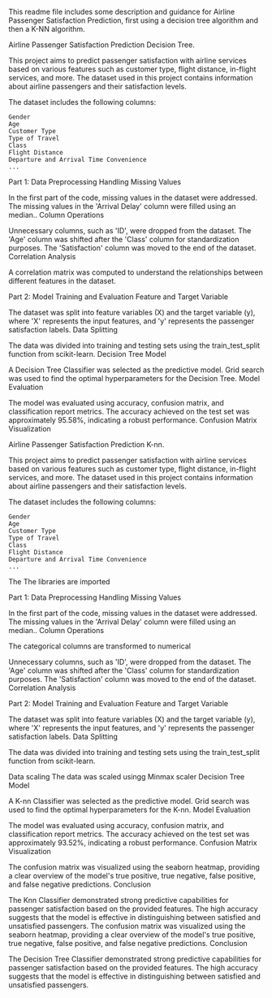 This readme file includes some description and guidance for Airline Passenger Satisfaction Prediction, first using a decision tree algorithm and then a K-NN algorithm.





Airline Passenger Satisfaction Prediction Decision Tree.

This project aims to predict passenger satisfaction with airline services based on various features such as customer type, flight distance, in-flight services, and more. The dataset used in this project contains information about airline passengers and their satisfaction levels.


The dataset includes the following columns:

    Gender
    Age
    Customer Type
    Type of Travel
    Class
    Flight Distance
    Departure and Arrival Time Convenience
    ...

Part 1: Data Preprocessing
Handling Missing Values

In the first part of the code, missing values in the dataset were addressed. The missing values in the 'Arrival Delay' column were filled using an median..
Column Operations

Unnecessary columns, such as 'ID', were dropped from the dataset. The 'Age' column was shifted after the 'Class' column for standardization purposes. The 'Satisfaction' column was moved to the end of the dataset.
Correlation Analysis

A correlation matrix was computed to understand the relationships between different features in the dataset.

Part 2: Model Training and Evaluation
Feature and Target Variable

The dataset was split into feature variables (X) and the target variable (y), where 'X' represents the input features, and 'y' represents the passenger satisfaction labels.
Data Splitting

The data was divided into training and testing sets using the train_test_split function from scikit-learn.
Decision Tree Model

A Decision Tree Classifier was selected as the predictive model. Grid search was used to find the optimal hyperparameters for the Decision Tree.
Model Evaluation

The model was evaluated using accuracy, confusion matrix, and classification report metrics. The accuracy achieved on the test set was approximately 95.58%, indicating a robust performance.
Confusion Matrix Visualization




Airline Passenger Satisfaction Prediction K-nn.

This project aims to predict passenger satisfaction with airline services based on various features such as customer type, flight distance, in-flight services, and more. The dataset used in this project contains information about airline passengers and their satisfaction levels.


The dataset includes the following columns:

    Gender
    Age
    Customer Type
    Type of Travel
    Class
    Flight Distance
    Departure and Arrival Time Convenience
    ...
The The libraries are imported

Part 1: Data Preprocessing
Handling Missing Values

In the first part of the code, missing values in the dataset were addressed. The missing values in the 'Arrival Delay' column were filled using an median..
Column Operations

The categorical columns are transformed to numerical

Unnecessary columns, such as 'ID', were dropped from the dataset. The 'Age' column was shifted after the 'Class' column for standardization purposes. The 'Satisfaction' column was moved to the end of the dataset.
Correlation Analysis



Part 2: Model Training and Evaluation
Feature and Target Variable

The dataset was split into feature variables (X) and the target variable (y), where 'X' represents the input features, and 'y' represents the passenger satisfaction labels.
Data Splitting

The data was divided into training and testing sets using the train_test_split function from scikit-learn.

Data scaling
The data was scaled usingg Minmax scaler
Decision Tree Model

A K-nn Classifier was selected as the predictive model. Grid search was used to find the optimal hyperparameters for the K-nn.
Model Evaluation

The model was evaluated using accuracy, confusion matrix, and classification report metrics. The accuracy achieved on the test set was approximately 93.52%, indicating a robust performance.
Confusion Matrix Visualization

The confusion matrix was visualized using the seaborn heatmap, providing a clear overview of the model's true positive, true negative, false positive, and false negative predictions.
Conclusion

The Knn Classifier demonstrated strong predictive capabilities for passenger satisfaction based on the provided features. The high accuracy suggests that the model is effective in distinguishing between satisfied and unsatisfied passengers.
The confusion matrix was visualized using the seaborn heatmap, providing a clear overview of the model's true positive, true negative, false positive, and false negative predictions.
Conclusion

The Decision Tree Classifier demonstrated strong predictive capabilities for passenger satisfaction based on the provided features. The high accuracy suggests that the model is effective in distinguishing between satisfied and unsatisfied passengers.
